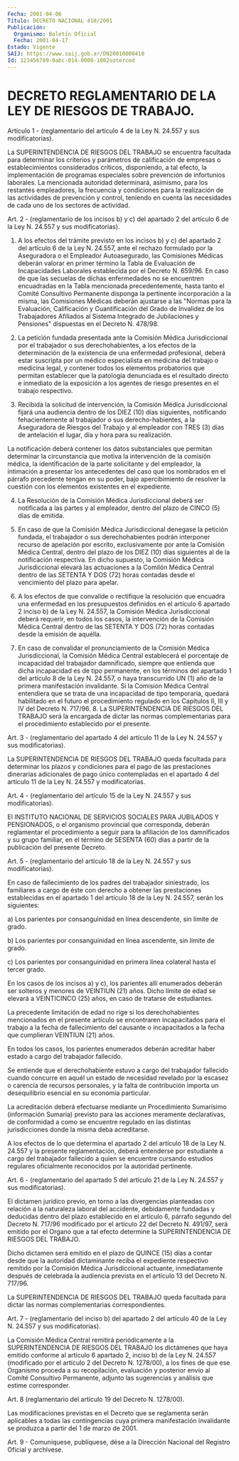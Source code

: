 ```yaml
---
Fecha: 2001-04-06
Título: DECRETO NACIONAL 410/2001
Publicación:
  Organismo: Boletín Oficial
  Fecha: 2001-04-17
Estado: Vigente
SAIJ: https://www.saij.gob.ar/DN20010000410
Id: 123456789-0abc-014-0000-1002soterced
---
```

# DECRETO REGLAMENTARIO DE LA LEY DE RIESGOS DE TRABAJO.

<a id="1"></a>
Artículo  1 -  (reglamentario  del artículo 4 de la Ley N. 24.557 y sus modificatorias).

La SUPERINTENDENCIA DE RIESGOS  DEL  TRABAJO se encuentra facultada para  determinar  los  criterios y parámetros  de  calificación  de empresas o establecimientos  considerados  críticos, disponiendo, a tal  efecto,  la  implementación  de  programas  especiales   sobre prevención  de    infortunios laborales.  La mencionada autoridad determinará,    asimismo,  para  los  restantes  empleadores,    la frecuencia y condiciones  para la realización de las actividades de prevención y control, teniendo  en  cuenta  las necesidades de cada uno de los sectores de actividad.

<a id="2"></a>
Art. 2 - (reglamentario de los incisos b) y  c) del apartado 2 del artículo  6  de  la  Ley  N.   24.557  y  sus  modificatorias).

1. A los efectos del trámite previsto en los incisos  b)  y  c) del apartado  2 del  artículo  6 de la Ley N. 24.557, ante el rechazo formulado por la Aseguradora  o  el  Empleador  Autoasegurado,  las Comisiones  Médicas  deberán valorar en primer término la Tabla de Evaluación de Incapacidades Laborales establecida por el Decreto N. 659/96. En caso de que las secuelas de dichas enfermedades no se encuentren encuadradas en la Tabla mencionada  precedentemente, hasta tanto el Comité Consultivo Permanente disponga la pertinente incorporación a la misma, las Comisiones Médicas deberán  ajustarse  a  las "Normas para  la  Evaluación,  Calificación  y Cuantificación del Grado  de Invalidez de los Trabajadores Afiliados  al  Sistema  Integrado  de Jubilaciones  y  Pensiones"  dispuestas  en  el  Decreto N. 478/98.

2.    La  petición  fundada  presentada  ante  la  Comisión  Médica Jurisdiccional  por  el  trabajador  o  sus derechohabientes, a los efectos  de la determinación de la existencia  de  una  enfermedad profesional, deberá  estar  suscripta por un médico especialista en medicina  del  trabajo  o medicina  legal,  y  contener  todos  los elementos probatorios que  permitan  establecer  que  la  patología denunciada  es el resultado directo e inmediato de la exposición  a los  agentes  de  riesgo presentes  en  el  trabajo  respectivo.

3.  Recibida la  solicitud  de  intervención,  la  Comisión  Médica Jurisdiccional  fijará  una  audiencia dentro de los DIEZ (10) días siguientes, notificando  fehacientemente    al  trabajador  o  sus derecho-habientes,  a la Aseguradora de Riesgos  del  Trabajo  y al empleador con TRES (3) días de antelación el lugar, día y hora para su realización.

La  notificación  deberá   contener  los  datos  substanciales  que permitan determinar la circunstancia  que motiva la intervención de la comisión médica, la identificación de la parte solicitante y del empleador, la intimación a presentar los  antecedentes del caso que los nombrados en el párrafo precedente tengan  en  su  poder,  bajo apercibimiento de resolver la cuestión con los elementos existentes en el expediente.

4.  La  Resolución  de la Comisión Médica Jurisdiccional deberá ser notificada a las partes  y  al empleador, dentro del plazo de CINCO (5) días de emitida.

5. En caso de que la Comisión  Médica  Jurisdiccional  denegase  la petición  fundada,  el  trabajador  o  sus  derechohabientes podrán interponer  recurso  de apelación por escrito,  exclusivamente  por ante la Comisión Médica  Central, dentro del plazo de los DIEZ (10) días  siguientes  al  de  la  notificación   respectiva.  En  dicho supuesto, la Comisión Médica Jurisdiccional elevará las actuaciones a la Comilón Médica Central dentro de las SETENTA  Y DOS (72) horas contadas desde el vencimiento del plazo para apelar.

6.  A  los efectos de que convalide o rectifique la resolución  que encuadra  una  enfermedad  en  los  presupuestos  definidos  en  el artículo  6  apartado 2 inciso b) de la Ley N. 24.557, la Comisión Médica  Jurisdiccional  deberá  requerir,  en  todos  los casos, la intervención de la Comisión Médica Central dentro de las  SETENTA Y DOS (72) horas contadas desde la emisión de aquélla.

7.  En caso de convalidar el pronunciamiento de la Comisión  Médica Jurisdiccional,    la    Comisión  Médica  Central  establecerá  el porcentaje de  incapacidad  del trabajador damnificado, siempre que entienda  que dicha incapacidad  es  de  tipo  permanente,  en  los términos del apartado 1 del artículo 8 de la Ley N. 24.557, o haya transcurrido UN (1) año de la primera manifestación invalidante. Si la  Comisión   Médica  Central  entendiera  que  se  trata  de  una incapacidad de  tipo temporaria, quedará habilitado en el futuro el procedimiento regulado en los Capítulos II, III y IV del Decreto N. 717/96. 8. La SUPERINTENDENCIA  DE RIESGOS DEL TRABAJO será la encargada de dictar las normas complementarias para el procedimiento establecido por el presente.

<a id="3"></a>
Art. 3 - (reglamentario  del  apartado 4 del artículo 11 de la Ley N. 24.557 y sus modificatorias).

La SUPERINTENDENCIA DE RIESGOS DEL  TRABAJO  queda   facultada para determinar los plazos y condiciones  para el pago de las prestaciones dinerarias  adicionales de pago único contempladas  en el  apartado 4 del artículo 11 de la Ley N. 24.557 y modificatorias.

<a id="4"></a>
Art.  4 - (reglamentario del artículo 15 de la Ley N. 24.557 y sus modificatorias).

El INSTITUTO  NACIONAL  DE  SERVICIOS  SOCIALES  PARA   JUBILADOS Y PENSIONADOS,  o  el organismo provincial  que corresponda,  deberán reglamentar el procedimiento    a  seguir para la afiliación de los damnificados y  su grupo familiar, en  el  término de SESENTA (60) días a partir de la publicación del presente Decreto.

<a id="5"></a>
Art. 5 - (reglamentario del artículo 18 de  la Ley N. 24.557 y sus modificatorias).

En caso de fallecimiento de los padres del trabajador  siniestrado, los familiares a cargo de éste con derecho a obtener las prestaciones establecidas en el apartado 1 del artículo  18  de  la Ley   N.  24.557,  serán  los  siguientes:

a) Los parientes  por consanguinidad  en  línea  descendente,  sin límite  de  grado.

b) Los parientes por consanguinidad en línea ascendente, sin límite de grado.

c) Los  parientes  por  consanguinidad  en  primera línea colateral hasta el tercer grado.

En los casos de los incisos a) y c), los parientes  allí enumerados deberán ser solteros y menores de VEINTIUN (21) años.  Dicho límite de edad se elevará a VEINTICINCO (25) años, en caso de tratarse  de estudiantes.

La  precedente  limitación  de edad no rige si los derechohabientes mencionados en el presente artículo  se  encontraren  incapacitados para  el  trabajo  a  la  fecha  de  fallecimiento  del causante  o incapacitados  a  la  fecha  que  cumplieran  VEINTIUN  (21)   años.

En  todos  los  casos,  los  parientes enumerados deberán acreditar haber estado a cargo del trabajador fallecido.

Se entiende que el derechohabiente  estuvo  a  cargo del trabajador fallecido cuando concurre en aquél un estado de  necesidad revelado por la escasez o carencia de recursos personales,  y  la  falta  de contribución  importa  un  desequilibrio  esencial  en  su economía particular.

La    acreditación  deberá  efectuarse  mediante  un  Procedimiento Sumarísimo   (información  Sumaria)  previsto  para  las  acciones meramente declarativas, de conformidad a como se encuentre regulado en las distintas  jurisdicciones  donde  la  misma deba acreditarse.

A los efectos de lo que determina el apartado  2 del artículo 18 de la  Ley  N. 24.557 y la presente reglamentación, deberá  entenderse por  estudiante  a  cargo  del  trabajador  fallecido  a  quien  se encuentre  cursando estudios regulares oficialmente reconocidos por la autoridad pertinente.

<a id="6"></a>
Art. 6 - (reglamentario  del  apartado 5 del artículo 21 de la Ley N. 24.557 y sus modificatorias).

El dictamen jurídico previo, en torno a las divergencias planteadas con  relación a la naturaleza laboral  del  accidente,  debidamente fundadas y deducidas dentro del plazo establecido en el artículo 6, párrafo  segundo  del Decreto N. 717/96 modificado por el artículo 22 del Decreto N. 491/97,  será  emitido  por  el  Organo que a tal  efecto  determine  la  SUPERINTENDENCIA  DE  RIESGOS  DEL   TRABAJO.

Dicho  dictamen  será  emitido  en  el plazo de QUINCE (15) días  a contar  desde que la autoridad dictaminante  reciba  el  expediente respectivo remitido por la Comisión Médica Jurisdiccional actuante, inmediatamente  después  de  celebrada  la audiencia prevista en el artículo 13 del Decreto N. 717/96.

La  SUPERINTENDENCIA DE RIESGOS DEL TRABAJO  queda  facultada  para dictar las normas complementarias correspondientes.

<a id="7"></a>
Art.  7  - (reglamentario del inciso b) del apartado 2 del artículo 40 de la Ley N. 24.557 y sus modificatorias).

La Comisión Médica Central remitirá periódicamente a la SUPERINTENDENCIA  DE  RIESGOS  DEL  TRABAJO los dictámenes que haya emitido conforme al artículo 6 apartado  2, inciso b) de la Ley N. 24.557 (modificado por el artículo 2 del Decreto  N. 1278/00),  a los   fines  de  que  ese  Organismo  proceda  a  su  recopilación, evaluación  y  posterior  envío  al  Comité  Consultivo Permanente, adjunto  las  sugerencias  y  análisis  que  estime    corresponder.

<a id="8"></a>
Art.  8  (reglamentario  del  artículo  19 del Decreto N. 1278/00).

Las modificaciones previstas en el Decreto  que se reglamenta serán aplicables  a  todas  las contingencias cuya primera  manifestación invalidante se produzca a  partir  del  1  de  marzo  de 2001.

<a id="9"></a>
Art. 9 - Comuníquese, publíquese, dése a la Dirección Nacional del Registro Oficial y archívese.